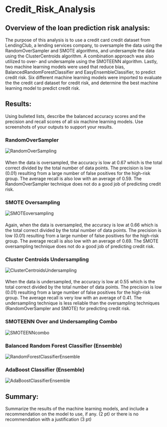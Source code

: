 # Credit_Risk_Analysis

## Overview of the loan prediction risk analysis:

The purpose of this analysis is to use a credit card credit dataset from LendingClub, a lending services company, to oversample the data using the RandomOverSampler and SMOTE algorithms, and undersample the data using the ClusterCentroids algorithm. A combination approach was also utilized to over- and undersample using the SMOTEENN algorithm. Lastly, two machine learning models were used that reduce bias, BalancedRandomForestClassifier and EasyEnsembleClassifier, to predict credit risk. Six different machine learning models were imported to evaluate the the credit card dataset for credit risk, and determine the best machine learning model to predict credit risk.

## Results:
Using bulleted lists, describe the balanced accuracy scores and the precision and recall scores of all six machine learning models. Use screenshots of your outputs to support your results.
### RandomOverSampler
![RandomOverSampling](https://user-images.githubusercontent.com/69759624/104092929-d2a5b780-524c-11eb-8d80-9d60e8e0707b.PNG)

####
When the data is oversampled, the accuracy is low at 0.67 which is the total correct divided by the total number of data points. The precision is low (0.01) resulting from a large number of false positives for the high-risk group. The average recall is also low with an average of 0.59. The RandomOverSampler technique does not do a good job of predicting credit risk. 

### SMOTE Oversampling
![SMOTEoversampling](https://user-images.githubusercontent.com/69759624/104092935-d6393e80-524c-11eb-8da7-83557ec0fea1.PNG)

####
Again, when the data is oversampled, the accuracy is low at 0.66 which is the total correct divided by the total number of data points. The precision is low (0.01) resulting from a large number of false positives for the high-risk group. The average recall is also low with an average of 0.69. The SMOTE oversampling technique does not do a good job of predicting credit risk. 

### Cluster Centroids Undersampling
![ClusterCentroidsUndersampling](https://user-images.githubusercontent.com/69759624/104092937-d89b9880-524c-11eb-83a6-d1de897634e3.PNG)

####
When the data is undersampled, the accuracy is low at 0.55 which is the total correct divided by the total number of data points. The precision is low (0.01) resulting from a large number of false positives for the high-risk group. The average recall is very low with an average of 0.41. The undersampling technique is less reliable than the oversampling techniques (RandomOverSampler and SMOTE) for predicting credit risk. 

### SMOTEENN Over and Undersampling Combo
![SMOTEENNcombo](https://user-images.githubusercontent.com/69759624/104092939-dafdf280-524c-11eb-8eaf-bb9f81e7fc47.PNG)

### Balanced Random Forest Classifier (Ensemble)
![RandomForestClassifierEnsemble](https://user-images.githubusercontent.com/69759624/104092943-dcc7b600-524c-11eb-8fbf-ae4dfec2743a.PNG)

### AdaBoost Classifier (Ensemble)
![AdaBoostClassifierEnsemble](https://user-images.githubusercontent.com/69759624/104092944-dfc2a680-524c-11eb-94dc-dec324a2ce62.PNG)

## Summary:

Summarize the results of the machine learning models, and include a recommendation on the model to use, if any. (2 pt)
or there is no recommendation with a justification (3 pt)
